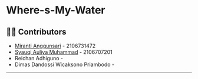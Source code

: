 # Where-s-My-Water 

## 🧑‍💻 Contributors

- [Miranti Anggunsari](https://www.github.com/rantiaaa) - 2106731472
- [Syauqi Auliya Muhammad](https://www.github.com/syauqiauliya) - 2106707201
- Reichan Adhiguno -
- Dimas Dandossi Wicaksono Priambodo - 

---
